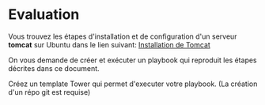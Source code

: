 Evaluation
===

Vous trouvez les étapes d'installation et de configuration d'un serveur **tomcat**
sur Ubuntu dans le lien suivant: [Installation de Tomcat](Exercices/tomcat.md)

On vous demande de créer et exécuter un playbook qui reproduit les étapes décrites dans ce document.

Créez un template Tower qui permet d'executer votre playbook. (La création d'un répo git est requise)
